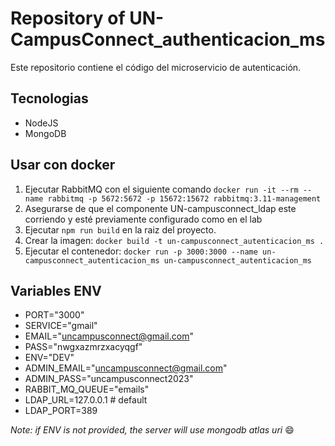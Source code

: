 # Repository of UN-CampusConnect_authenticacion_ms


Este repositorio contiene el código del microservicio de autenticación.

## Tecnologias

- NodeJS
- MongoDB

## Usar con docker
1. Ejecutar RabbitMQ con el siguiente comando `docker run -it --rm --name rabbitmq -p 5672:5672 -p 15672:15672 rabbitmq:3.11-management`
2. Asegurarse de que el componente UN-campusconnect_ldap este corriendo y esté previamente configurado como en el lab
3. Ejecutar `npm run build` en la raiz del proyecto.
4. Crear la imagen: `docker build -t un-campusconnect_autenticacion_ms .`
5. Ejecutar el contenedor: `docker run -p 3000:3000 --name un-campusconnect_autenticacion_ms un-campusconnect_autenticacion_ms`

## Variables ENV
- PORT="3000"
- SERVICE="gmail"
- EMAIL="uncampusconnect@gmail.com"
- PASS="nwgxazmrzxacyqgf"
- ENV="DEV"
- ADMIN_EMAIL="uncampusconnect@gmail.com"
- ADMIN_PASS="uncampusconnect2023"
- RABBIT_MQ_QUEUE="emails"
- LDAP_URL=127.0.0.1 # default
- LDAP_PORT=389

*Note: if ENV is not provided, the server will use
mongodb atlas uri* :smile: 